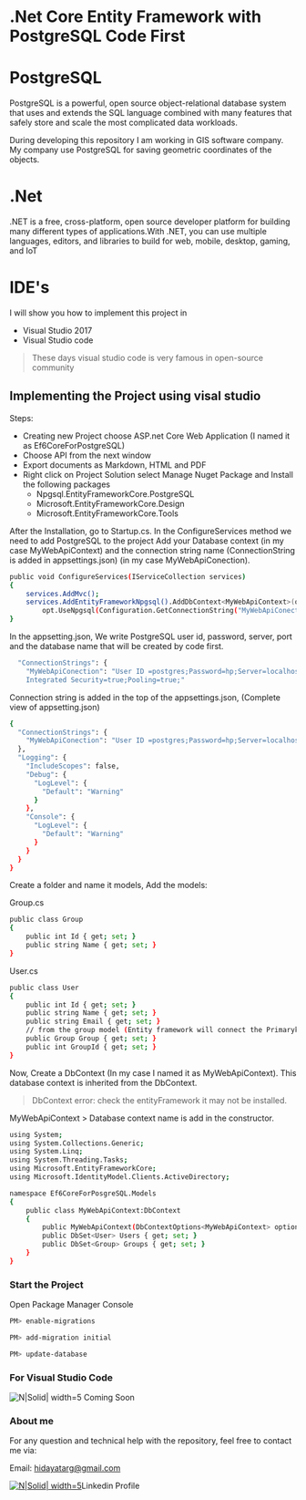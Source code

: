 # .Net Core Entity Framework with PostgreSQL Code First

# PostgreSQL
PostgreSQL is a powerful, open source object-relational database system that uses and extends the SQL language combined with many features that safely store and scale the most complicated data workloads.

During developing this repository I am working in GIS software company. My company use PostgreSQL for saving geometric coordinates of the objects.

# .Net
.NET is a free, cross-platform, open source developer platform for building many different types of applications.With .NET, you can use multiple languages, editors, and libraries to build for web, mobile, desktop, gaming, and IoT


# IDE's
I will show you how to implement this project in
  - Visual Studio 2017
  - Visual Studio code 
  
> These days visual studio code is very famous in open-source community
## Implementing the Project using visal studio 
Steps:
  - Creating new Project choose ASP.net Core Web Application (I named it as Ef6CoreForPostgreSQL)
  - Choose API from the next window
  - Export documents as Markdown, HTML and PDF
  - Right click on Project Solution select Manage Nuget Package and Install the following packages
    -  Npgsql.EntityFrameworkCore.PostgreSQL
    -  Microsoft.EntityFrameworkCore.Design
    -  Microsoft.EntityFrameworkCore.Tools

After the Installation, go to Startup.cs. In the ConfigureServices method we need to add PostgreSQL to the project
Add your Database context (in my case MyWebApiContext) and the connection string name (ConnectionString is added in appsettings.json) (in my case MyWebApiConection).

```sh
public void ConfigureServices(IServiceCollection services)
{
    services.AddMvc();
    services.AddEntityFrameworkNpgsql().AddDbContext<MyWebApiContext>(opt =>
        opt.UseNpgsql(Configuration.GetConnectionString("MyWebApiConection")));
}
```

In the appsetting.json,
We write PostgreSQL user id, password, server, port and the database name that will be created by code first.
```sh
  "ConnectionStrings": {
    "MyWebApiConection": "User ID =postgres;Password=hp;Server=localhost;Port=5430;Database=deneme; 
    Integrated Security=true;Pooling=true;"
 ```

Connection string is added in the top of the appsettings.json, (Complete view of appsetting.json)
```sh
{
  "ConnectionStrings": {
    "MyWebApiConection": "User ID =postgres;Password=hp;Server=localhost;Port=5430;Database=deneme;Integrated Security=true;Pooling=true;"
  },
  "Logging": {
    "IncludeScopes": false,
    "Debug": {
      "LogLevel": {
        "Default": "Warning"
      }
    },
    "Console": {
      "LogLevel": {
        "Default": "Warning"
      }
    }
  }
}
```
Create a folder and name it models, Add the models:

Group.cs
```sh
public class Group
{
    public int Id { get; set; }
    public string Name { get; set; }
}
```

User.cs
```sh
public class User
{
    public int Id { get; set; }
    public string Name { get; set; }
    public string Email { get; set; }
    // from the group model (Entity framework will connect the Primarykey and forign key)
    public Group Group { get; set; }
    public int GroupId { get; set; }
}
```
Now, Create a DbContext (In my case I named it as MyWebApiContext). This database context is inherited from the DbContext.
> DbContext error: check the entityFramework it may not be installed.

MyWebApiContext  > Database context name is add in the constructor. 
```sh
using System;
using System.Collections.Generic;
using System.Linq;
using System.Threading.Tasks;
using Microsoft.EntityFrameworkCore;
using Microsoft.IdentityModel.Clients.ActiveDirectory;

namespace Ef6CoreForPosgreSQL.Models
{
    public class MyWebApiContext:DbContext
    {
        public MyWebApiContext(DbContextOptions<MyWebApiContext> options):base(options) {  }
        public DbSet<User> Users { get; set; }
        public DbSet<Group> Groups { get; set; }
    }
}
 ```
 

### Start the Project
Open Package Manager Console
```sh
PM> enable-migrations
```
```sh
PM> add-migration initial
```
```sh
PM> update-database
```
### For Visual Studio Code 

![N|Solid| width=5 ](https://code.visualstudio.com/assets/blogs/2017/10/24/blueicon.png)
Coming Soon



### About me
For any question and technical help with the repository, feel free to contact me via: 

Email: hidayatarg@gmail.com

[![N|Solid| width=5 ](https://image.ibb.co/dzZczz/Webp_net_resizeimage.png)](https://www.linkedin.com/in/hidayatarg/)Linkedin Profile
